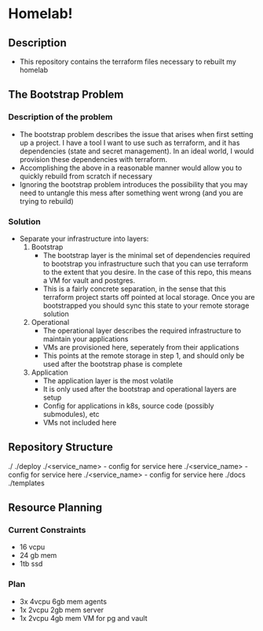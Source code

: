 # Homelab!

## Description
- This repository contains the terraform files necessary to rebuilt my homelab

## The Bootstrap Problem
### Description of the problem
- The bootstrap problem describes the issue that arises when first setting up a project. I have a tool I want to use
  such as terraform, and it has dependencies (state and secret management). In an ideal world, I would provision these 
  dependencies with terraform.
- Accomplishing the above in a reasonable manner would allow you to quickly rebuild from scratch if necessary
- Ignoring the bootstrap problem introduces the possibility that you may need to untangle this mess after something 
  went wrong (and you are trying to rebuild)
### Solution 
- Separate your infrastructure into layers:
    1. Bootstrap
        - The bootstrap layer is the minimal set of dependencies required to bootstrap you infrastructure such that you
        can use terraform to the extent that you desire. In the case of this repo, this means a VM for vault and postgres.
        - This is a fairly concrete separation, in the sense that this terraform project starts off pointed at local storage. Once
        you are bootstrapped you should sync this state to your remote storage solution
    2. Operational
        - The operational layer describes the required infrastructure to maintain your applications
        - VMs are provisioned here, seperately from their applications
        - This points at the remote storage in step 1, and should only be used after the bootstrap phase is complete
    3. Application
        - The application layer is the most volatile
        - It is only used after the bootstrap and operational layers are setup
        - Config for applications in k8s, source code (possibly submodules), etc
        - VMs not included here

## Repository Structure
./<layer>
  ./deploy
  ./<service_name>
    - config for service here
  ./<service_name>
    - config for service here
  ./<service_name>
    - config for service here
./docs
./templates

## Resource Planning

### Current Constraints
- 16 vcpu
- 24 gb mem
- 1tb ssd

### Plan
- 3x 4vcpu 6gb mem agents
- 1x 2vcpu 2gb mem server
- 1x 2vcpu 4gb mem VM for pg and vault
